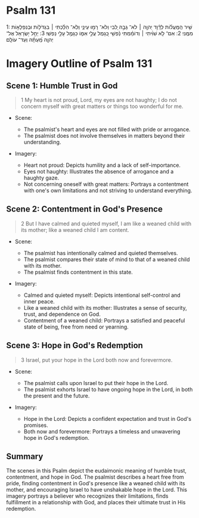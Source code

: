 # Psalm 131
1: שִׁ֥יר הַֽמַּֽעֲל֗וֹת לְדָ֫וִ֥ד יְהוָ֤ה ׀ לֹא־ גָבַ֣הּ לִ֭בִּי וְלֹא־ רָמ֣וּ עֵינַ֑י וְלֹֽא־ הִלַּ֓כְתִּי ׀ בִּגְדֹל֖וֹת וּבְנִפְלָא֣וֹת מִמֶּֽנִּי׃
2: אִם־ לֹ֤א שִׁוִּ֨יתִי ׀ וְדוֹמַ֗מְתִּי נַ֫פְשִׁ֥י כְּ֭גָמֻל עֲלֵ֣י אִמּ֑וֹ כַּגָּמֻ֖ל עָלַ֣י נַפְשִֽׁי׃
3: יַחֵ֣ל יִ֭שְׂרָאֵל אֶל־ יְהוָ֑ה מֵֽ֝עַתָּ֗ה וְעַד־ עוֹלָֽם׃

# Imagery Outline of Psalm 131

## Scene 1: Humble Trust in God

> 1 My heart is not proud, Lord,
    my eyes are not haughty;
I do not concern myself with great matters
    or things too wonderful for me.

- Scene:
  - The psalmist's heart and eyes are not filled with pride or arrogance.
  - The psalmist does not involve themselves in matters beyond their understanding.

- Imagery:
  - Heart not proud: Depicts humility and a lack of self-importance.
  - Eyes not haughty: Illustrates the absence of arrogance and a haughty gaze.
  - Not concerning oneself with great matters: Portrays a contentment with one's own limitations and not striving to understand everything.

## Scene 2: Contentment in God's Presence

> 2 But I have calmed and quieted myself,
    I am like a weaned child with its mother;
    like a weaned child I am content.

- Scene:
  - The psalmist has intentionally calmed and quieted themselves.
  - The psalmist compares their state of mind to that of a weaned child with its mother.
  - The psalmist finds contentment in this state.

- Imagery:
  - Calmed and quieted myself: Depicts intentional self-control and inner peace.
  - Like a weaned child with its mother: Illustrates a sense of security, trust, and dependence on God.
  - Contentment of a weaned child: Portrays a satisfied and peaceful state of being, free from need or yearning.

## Scene 3: Hope in God's Redemption

> 3 Israel, put your hope in the Lord
    both now and forevermore.

- Scene:
  - The psalmist calls upon Israel to put their hope in the Lord.
  - The psalmist exhorts Israel to have ongoing hope in the Lord, in both the present and the future.

- Imagery:
  - Hope in the Lord: Depicts a confident expectation and trust in God's promises.
  - Both now and forevermore: Portrays a timeless and unwavering hope in God's redemption.

## Summary

The scenes in this Psalm depict the eudaimonic meaning of humble trust, contentment, and hope in God. The psalmist describes a heart free from pride, finding contentment in God's presence like a weaned child with its mother, and encouraging Israel to have unshakable hope in the Lord. This imagery portrays a believer who recognizes their limitations, finds fulfillment in a relationship with God, and places their ultimate trust in His redemption.